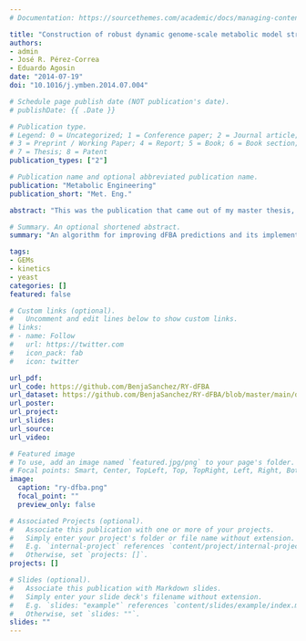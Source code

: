 ```yaml
---
# Documentation: https://sourcethemes.com/academic/docs/managing-content/

title: "Construction of robust dynamic genome-scale metabolic model structures of Saccharomyces cerevisiae through iterative re-parameterization"
authors:
- admin
- José R. Pérez-Correa
- Eduardo Agosin
date: "2014-07-19"
doi: "10.1016/j.ymben.2014.07.004"

# Schedule page publish date (NOT publication's date).
# publishDate: {{ .Date }}

# Publication type.
# Legend: 0 = Uncategorized; 1 = Conference paper; 2 = Journal article;
# 3 = Preprint / Working Paper; 4 = Report; 5 = Book; 6 = Book section;
# 7 = Thesis; 8 = Patent
publication_types: ["2"]

# Publication name and optional abbreviated publication name.
publication: "Metabolic Engineering"
publication_short: "Met. Eng."

abstract: "This was the publication that came out of my master thesis, and my first ever published paper. In it we present an algorithm for finding the best combination of kinetic parameters in a dynamic flux balance analysis (dFBA) model, and its implementation for _S. cerevisiae_ (RY-dFBA). We show that by following the algorithm we can get simple models (with only 5-6 parameters to estimate) that are easy to tune and predict well across different experimental conditions. We also show that consumption/production kinetics are the most relevant parameters to look into when calibrating these models."

# Summary. An optional shortened abstract.
summary: "An algorithm for improving dFBA predictions and its implementation in yeast"

tags:
- GEMs
- kinetics
- yeast
categories: []
featured: false

# Custom links (optional).
#   Uncomment and edit lines below to show custom links.
# links:
# - name: Follow
#   url: https://twitter.com
#   icon_pack: fab
#   icon: twitter

url_pdf:
url_code: https://github.com/BenjaSanchez/RY-dFBA
url_dataset: https://github.com/BenjaSanchez/RY-dFBA/blob/master/main/data/DATA.xls
url_poster:
url_project:
url_slides:
url_source:
url_video:

# Featured image
# To use, add an image named `featured.jpg/png` to your page's folder.
# Focal points: Smart, Center, TopLeft, Top, TopRight, Left, Right, BottomLeft, Bottom, BottomRight.
image:
  caption: "ry-dfba.png"
  focal_point: ""
  preview_only: false

# Associated Projects (optional).
#   Associate this publication with one or more of your projects.
#   Simply enter your project's folder or file name without extension.
#   E.g. `internal-project` references `content/project/internal-project/index.md`.
#   Otherwise, set `projects: []`.
projects: []

# Slides (optional).
#   Associate this publication with Markdown slides.
#   Simply enter your slide deck's filename without extension.
#   E.g. `slides: "example"` references `content/slides/example/index.md`.
#   Otherwise, set `slides: ""`.
slides: ""
---
```

